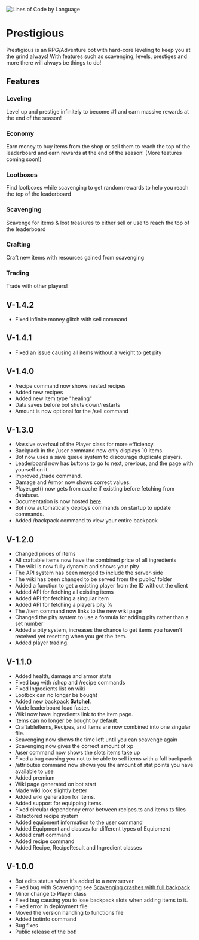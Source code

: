 ![Lines of Code by Language](https://prestigious-bot.xyz/assets/code-stats.png)

# Prestigious

Prestigious is an RPG/Adventure bot with hard-core leveling to keep you at the grind always! With features such as scavenging, levels, prestiges and more there will always be things to do!

## Features

### Leveling

Level up and prestige infinitely to become #1 and earn massive rewards at the end of the season!

### Economy

Earn money to buy items from the shop or sell them to reach the top of the leaderboard and earn rewards at the end of the season! (More features coming soon!)

### Lootboxes

Find lootboxes while scavenging to get random rewards to help you reach the top of the leaderboard

### Scavenging

Scavenge for items & lost treasures to either sell or use to reach the top of the leaderboard

### Crafting

Craft new items with resources gained from scavenging

### Trading

Trade with other players!

## V-1.4.2

-   Fixed infinite money glitch with sell command

## V-1.4.1

-   Fixed an issue causing all items without a weight to get pity

## V-1.4.0

-   /recipe command now shows nested recipes
-   Added new recipes
-   Added new item type "healing"
-   Data saves before bot shuts down/restarts
-   Amount is now optional for the /sell command

## V-1.3.0

-   Massive overhaul of the Player class for more efficiency.
-   Backpack in the /user command now only displays 10 items.
-   Bot now uses a save queue system to discourage duplicate players.
-   Leaderboard now has buttons to go to next, previous, and the page with yourself on it.
-   Improved /trade command.
-   Damage and Armor now shows correct values.
-   Player.get() now gets from cache if existing before fetching from database.
-   Documentation is now hosted [here](https://prestigious-bot.xyz/docs).
-   Bot now automatically deploys commands on startup to update commands.
-   Added /backpack command to view your entire backpack

## V-1.2.0

-   Changed prices of items
-   All craftable items now have the combined price of all ingredients
-   The wiki is now fully dynamic and shows your pity
-   The API system has been merged to include the server-side
-   The wiki has been changed to be served from the public/ folder
-   Added a function to get a existing player from the ID without the client
-   Added API for fetching all existing items
-   Added API for fetching a singular item
-   Added API for fetching a players pity %
-   The /item command now links to the new wiki page
-   Changed the pity system to use a formula for adding pity rather than a set number
-   Added a pity system, increases the chance to get items you haven't received yet resetting when you get the item.
-   Added player trading.

## V-1.1.0

-   Added health, damage and armor stats
-   Fixed bug with /shop and /recipe commands
-   Fixed Ingredients list on wiki
-   Lootbox can no longer be bought
-   Added new backpack **Satchel**.
-   Made leaderboard load faster.
-   Wiki now have ingredients link to the item page.
-   Items can no longer be bought by default.
-   CraftableItems, Recipes, and Items are now combined into one singular file.
-   Scavenging now shows the time left until you can scavenge again
-   Scavenging now gives the correct amount of xp
-   /user command now shows the slots items take up
-   Fixed a bug causing you not to be able to sell items with a full backpack
-   /attributes command now shows you the amount of stat points you have available to use
-   Added premium
-   Wiki page generated on bot start
-   Made wiki look slightly better
-   Added wiki generation for items.
-   Added support for equipping items.
-   Fixed circular dependency error between recipes.ts and items.ts files
-   Refactored recipe system
-   Added equipment information to the user command
-   Added Equipment and classes for different types of Equipment
-   Added craft command
-   Added recipe command
-   Added Recipe, RecipeResult and Ingredient classes

## V-1.0.0

-   Bot edits status when it's added to a new server
-   Fixed bug with Scavenging see [Scavenging crashes with full backpack](https://github.com/LightBlueGamer/Prestigious/issues/1)
-   Minor change to Player class
-   Fixed bug causing you to lose backpack slots when adding items to it.
-   Fixed error in deployment file
-   Moved the version handling to functions file
-   Added botinfo command
-   Bug fixes
-   Public release of the bot!
